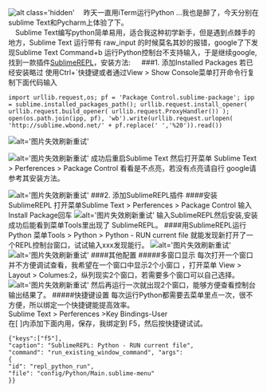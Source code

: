 ![alt class='hidden'](https://blog.gintoki.cn/content/images/md_img/py_head.jpg#thumb)
　昨天一直用iTerm运行Python ...我也是醉了，今天分别在sublime Text和Pycharm上体验了下。</br>
　Sublime Text编写python简单易用，适合我这种初学新手，但是遇到点棘手的地方，Sublime Text 运行带有 raw_input 的时候莫名其妙的报错，google了下发现Sublime Text Command+b 运行Python控制台不支持输入，于是继续google,找到一款插件[SublimeREPL](https://github.com/wuub/SublimeREPL)，安装方法:
　
###1. 添加Installed Packages
若已经安装略过
使用Ctrl+`快捷键或者通过View > Show Console菜单打开命令行复制下面代码输入
	
	import urllib.request,os; pf = 'Package Control.sublime-package'; ipp = sublime.installed_packages_path(); urllib.request.install_opener( urllib.request.build_opener( urllib.request.ProxyHandler()) ); open(os.path.join(ipp, pf), 'wb').write(urllib.request.urlopen( 'http://sublime.wbond.net/' + pf.replace(' ','%20')).read())
![alt='图片失效刷新重试'](https://blog.gintoki.cn/content/images/md_img/py_sublime%20text1.jpg)

![alt='图片失效刷新重试'](https://blog.gintoki.cn/content/images/md_img/py_sublime%20text2.jpg)
成功后重启Sublime Text
然后打开菜单 Sublime Text > Perferences > Package Control 看看是不点亮，若没有点亮请自行 google请参考其安装方法。

![alt='图片失效刷新重试'](https://blog.gintoki.cn/content/images/md_img/py_sublime%20text3.jpg)
###2. 添加SublimeREPL插件
####安装 SublimeREPL
打开菜单Sublime Text > Perferences > Package Control
输入Install Package回车
![alt='图片失效刷新重试'](https://blog.gintoki.cn/content/images/md_img/py_sublime%20text4.jpg)
输入SublimeREPL然后安装,安装成功后能看到菜单Tools里出现了 SublimeREPL。
####用SublimeREPL运行Python
菜单Tools > Python > Python - RUN current file
就能发现新打开了一个REPL控制台窗口，试试输入xxx发现能行。
![alt='图片失效刷新重试'](https://blog.gintoki.cn/content/images/md_img/py_sublime%20text5.jpg)
![alt='图片失效刷新重试'](https://blog.gintoki.cn/content/images/md_img/py_sublime%20text6.jpg)
####其他配置
#####多窗口显示
每次打开一个窗口并不方便调试查看，我希望在一个窗口中显示2个小窗口
，打开菜单 View > Layout > Columes:2，纵列现实2个窗口，若需要多个窗口可以自己选择。
![alt='图片失效刷新重试'](https://blog.gintoki.cn/content/images/md_img/py_sublime%20text7.jpg)
然后再运行一次就出现2个窗口，能够方便查看控制台输出结果了。
#####快捷键设置
每次运行Python都需要去菜单里点一次，很不方便，所以绑定一个快捷键能提高效率。</br>
Sublime Text > Perferences >Key Bindings-User </br>
在[ ]内添加下面内用，保存，我绑定到 F5，然后按快捷键试试。
		
	{"keys":["f5"],
	"caption": "SublimeREPL: Python - RUN current file",
	"command": "run_existing_window_command", "args":
	{
	"id": "repl_python_run",
	"file": "config/Python/Main.sublime-menu"
	}}
